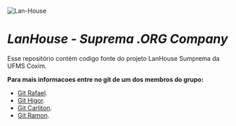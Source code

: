 ﻿![Lan-House](http://www.rginformatica.com.br/logolan.jpg)

# *__LanHouse - Suprema .ORG Company__*

Esse repositório contém codigo fonte do projeto LanHouse Sumprema da UFMS Coxim.
 
__Para mais informacoes entre no git de um dos membros do grupo:__
- [Git Rafael](https://github.com/rafaelgov95).
- [Git Higor](https://github.com/higorc).
- [Git Carliton](https://github.com/carlitonpedrosapessoa).
- [Git Ramon](https://github.com/ramonsants).

#

